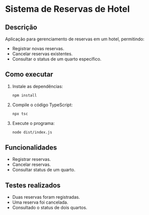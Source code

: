 # Sistema de Reservas de Hotel

## Descrição
Aplicação para gerenciamento de reservas em um hotel, permitindo:
- Registrar novas reservas.
- Cancelar reservas existentes.
- Consultar o status de um quarto específico.

## Como executar
1. Instale as dependências:
   ```bash
   npm install
   ```

2. Compile o código TypeScript:
   ```bash
   npx tsc
   ```

3. Execute o programa:
   ```bash
   node dist/index.js
   ```

## Funcionalidades
- Registrar reservas.
- Cancelar reservas.
- Consultar status de um quarto.

## Testes realizados
- Duas reservas foram registradas.
- Uma reserva foi cancelada.
- Consultado o status de dois quartos.
